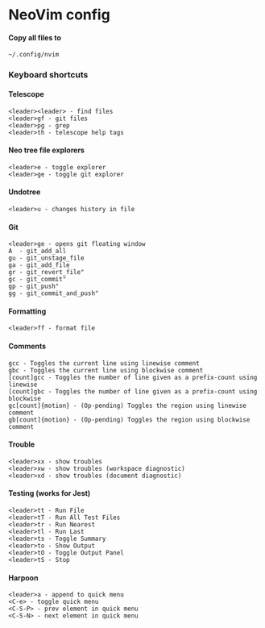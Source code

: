 # NeoVim config

#### Copy all files to

`~/.config/nvim`

### Keyboard shortcuts

#### Telescope

```
<leader><leader> - find files
<leader>gf - git files
<leader>pg - grep
<leader>th - telescope help tags
```

#### Neo tree file explorers
```
<leader>e - toggle explorer
<leader>ge - toggle git explorer
```


#### Undotree
```<leader>u - changes history in file```

#### Git

```
<leader>ge - opens git floating window
A  - git_add_all
gu - git_unstage_file
ga - git_add_file
gr - git_revert_file"
gc - git_commit"
gp - git_push"
gg - git_commit_and_push"
```

#### Formatting

`<leader>ff - format file`

#### Comments

```
gcc - Toggles the current line using linewise comment
gbc - Toggles the current line using blockwise comment
[count]gcc - Toggles the number of line given as a prefix-count using linewise
[count]gbc - Toggles the number of line given as a prefix-count using blockwise
gc[count]{motion} - (Op-pending) Toggles the region using linewise comment
gb[count]{motion} - (Op-pending) Toggles the region using blockwise comment
```

#### Trouble
```
<leader>xx - show troubles
<leader>xw - show troubles (workspace diagnostic)
<leader>xd - show troubles (document diagnostic)
```


#### Testing (works for Jest)
```
<leader>tt - Run File
<leader>tT - Run All Test Files
<leader>tr - Run Nearest
<leader>tl - Run Last
<leader>ts - Toggle Summary
<leader>to - Show Output
<leader>tO - Toggle Output Panel
<leader>tS - Stop 
```

#### Harpoon
```
<leader>a - append to quick menu
<C-e> - toggle quick menu
<C-S-P> - prev element in quick menu
<C-S-N> - next element in quick menu
```


